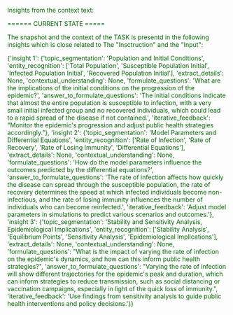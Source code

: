 
<span style='color: darkgreen;'>Insights from the context text:</span>


<span style='color: darkgreen;'>====== CURRENT STATE =====</span>

<span style='color: darkgreen;'>The snapshot and the context of the TASK is presentd in the following insights which is close related to The &quot;Insctruction&quot; and the &quot;Input&quot;:</span>

<span style='color: darkgreen;'>{&#x27;insight 1&#x27;: {&#x27;topic_segmentation&#x27;: &#x27;Population and Initial Conditions&#x27;, &#x27;entity_recognition&#x27;: [&#x27;Total Population&#x27;, &#x27;Susceptible Population Initial&#x27;, &#x27;Infected Population Initial&#x27;, &#x27;Recovered Population Initial&#x27;], &#x27;extract_details&#x27;: None, &#x27;contextual_understanding&#x27;: None, &#x27;formulate_questions&#x27;: &#x27;What are the implications of the initial conditions on the progression of the epidemic?&#x27;, &#x27;answer_to_formulate_questions&#x27;: &#x27;The initial conditions indicate that almost the entire population is susceptible to infection, with a very small initial infected group and no recovered individuals, which could lead to a rapid spread of the disease if not contained.&#x27;, &#x27;iterative_feedback&#x27;: &quot;Monitor the epidemic&#x27;s progression and adjust public health strategies accordingly.&quot;}, &#x27;insight 2&#x27;: {&#x27;topic_segmentation&#x27;: &#x27;Model Parameters and Differential Equations&#x27;, &#x27;entity_recognition&#x27;: [&#x27;Rate of Infection&#x27;, &#x27;Rate of Recovery&#x27;, &#x27;Rate of Losing Immunity&#x27;, &#x27;Differential Equations&#x27;], &#x27;extract_details&#x27;: None, &#x27;contextual_understanding&#x27;: None, &#x27;formulate_questions&#x27;: &#x27;How do the model parameters influence the outcomes predicted by the differential equations?&#x27;, &#x27;answer_to_formulate_questions&#x27;: &#x27;The rate of infection affects how quickly the disease can spread through the susceptible population, the rate of recovery determines the speed at which infected individuals become non-infectious, and the rate of losing immunity influences the number of individuals who can become reinfected.&#x27;, &#x27;iterative_feedback&#x27;: &#x27;Adjust model parameters in simulations to predict various scenarios and outcomes.&#x27;}, &#x27;insight 3&#x27;: {&#x27;topic_segmentation&#x27;: &#x27;Stability and Sensitivity Analysis, Epidemiological Implications&#x27;, &#x27;entity_recognition&#x27;: [&#x27;Stability Analysis&#x27;, &#x27;Equilibrium Points&#x27;, &#x27;Sensitivity Analysis&#x27;, &#x27;Epidemiological Implications&#x27;], &#x27;extract_details&#x27;: None, &#x27;contextual_understanding&#x27;: None, &#x27;formulate_questions&#x27;: &quot;What is the impact of varying the rate of infection on the epidemic&#x27;s dynamics, and how can this inform public health strategies?&quot;, &#x27;answer_to_formulate_questions&#x27;: &quot;Varying the rate of infection will show different trajectories for the epidemic&#x27;s peak and duration, which can inform strategies to reduce transmission, such as social distancing or vaccination campaigns, especially in light of the quick loss of immunity.&quot;, &#x27;iterative_feedback&#x27;: &#x27;Use findings from sensitivity analysis to guide public health interventions and policy decisions.&#x27;}}</span>

